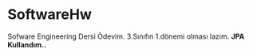 # SoftwareHw
  Sofware Engineering Dersi Ödevim. 3.Sınıfın 1.dönemi olması lazım. 
  ****JPA Kullandım..****
